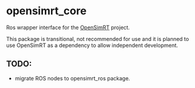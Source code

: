 # opensimrt_core

Ros wrapper interface for the [OpenSimRT](https://github.com/mitkof6/OpenSimRT) project. 

This package is transitional, not recommended for use and it is planned to use OpenSimRT as a dependency to allow independent development.

## TODO:

- migrate ROS nodes to opensimrt_ros package.
